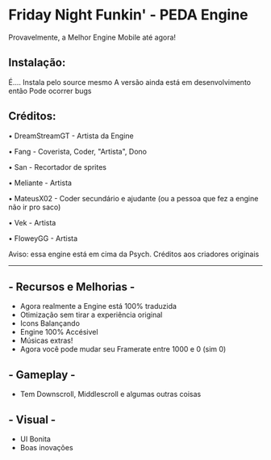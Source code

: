 # Friday Night Funkin' - PEDA Engine
Provavelmente, a Melhor Engine Mobile até agora!
## Instalação:
É....
Instala pelo source mesmo
A versão ainda está em desenvolvimento então
Pode ocorrer bugs
## Créditos:
• DreamStreamGT - Artista da Engine

• Fang - Coverista, Coder, "Artista", Dono

• San - Recortador de sprites

• Meliante - Artista

• MateusX02 - Coder secundário e ajudante (ou a pessoa que fez a engine não ir pro saco)

• Vek - Artista

• FloweyGG - Artista


Aviso: essa engine está em cima da Psych. Créditos aos criadores originais
_____________________________________

## - Recursos e Melhorias -
* Agora realmente a Engine está 100% traduzida
* Otimização sem tirar a experiência original
* Icons Balançando
* Engine 100% Accésivel
* Músicas extras!
* Agora você pode mudar seu Framerate entre 1000 e 0 (sim 0)

## - Gameplay -
* Tem Downscroll, Middlescroll e algumas outras coisas

## - Visual -
* UI Bonita
* Boas inovações
